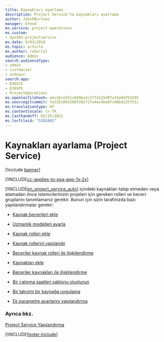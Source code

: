 ```yaml
---
title: Kaynakları ayarlama
description: Project Service'ta kaynakları ayarlama
author: JohnPBurrows
manager: kfend
ms.service: project-operations
ms.custom:
- dyn365-projectservice
ms.date: 8/03/2018
ms.topic: article
ms.author: ruhercul
audience: Admin
search.audienceType:
- admin
- customizer
- enduser
search.app:
- D365CE
- D365PS
- ProjectOperations
ms.openlocfilehash: a4c16ce551c659be2c27fd125d97a74a9dfb3295
ms.sourcegitcommit: fa32b1893286f20271fa4ec4be8fc68bd135f53c
ms.translationtype: HT
ms.contentlocale: tr-TR
ms.lasthandoff: 02/15/2021
ms.locfileid: "5282402"
---
```

# <a name="set-up-resources-project-service"></a>Kaynakları ayarlama (Project Service)

[!include [banner](../includes/psa-now-project-operations.md)]

[!INCLUDE[cc-applies-to-psa-app-1x-2x](../includes/cc-applies-to-psa-app-1x-2x.md)]

[!INCLUDE[pn_project_service_auto](../includes/pn-project-service-auto.md)] içindeki kaynakları talep etmeden veya atamadan önce istemcilerinizin projeleri için gereken rolleri ve beceri gruplarını tanımlamanız gerekir. Bunun için sizin tarafınızda bazı yapılandırmalar gerekir:  
  
-   [Kaynak becerileri ekle](../psa/add-resource-skills.md)  
  
-   [Uzmanlık modelleri ayarla](../psa/set-up-proficiency-models.md)  
  
-   [Kaynak rolleri ekle](../psa/add-resource-roles.md)  
  
-   [Kaynak rollerini yapılandır](../psa/configure-resource-roles.md)  
  
-   [Beceriler kaynak rolleri ile ilişkilendirme](../psa/associate-skills-with-resource-roles.md)  
  
-   [Kaynakları ekle](../psa/add-resources.md)  
  
-   [Beceriler kaynakları ile ilişkilendirme](../psa/associate-skills-with-resources.md)  
  
-   [Bir çalışma saatleri şablonu oluşturun](../psa/create-work-hours-template.md)  
  
-   [Bir takvimi bir kaynağa uygulama](../psa/apply-calendar-resource.md)  
  
-   [Ek parametre ayarlarını yapılandırma](../psa/configure-additional-parameters-settings.md)  
  
### <a name="see-also"></a>Ayrıca bkz.  
 [Project Service Yapılandırma](../psa/configure.md)


[!INCLUDE[footer-include](../includes/footer-banner.md)]